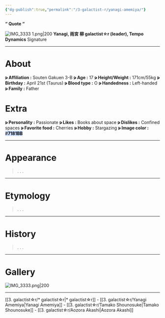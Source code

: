 ```yaml
---
{"dg-publish":true,"permalink":"/3-galactist-r/yanagi-amemiya/"}
---
```



**“ Quote “**

![IMG_3333 1.png|200](/img/user/%E2%80%94%E2%80%94%E2%80%94%E2%80%94%E2%80%94%E2%80%94%E2%80%94%E2%80%94%E2%80%94/IMG_3333%201.png)
**Yanagi, 雨宮 柳
galactist☆r (leader), Tempo Dynamics**
Signature

***

# About

**⪩ Affiliation :** Souten Gakuen 3-B
**⪩ Age :** 17
**⪩ Height/Weight :** 171cm/55kg
**⪩ Birthday :** April 21st (Taurus)
**⪩ Blood type :** O
**⪩ Handedness :** Left-handed
**⪩ Family :** Father

# Extra

**⪩ Personality :** Passionate
**⪩ Likes :** Books about space
**⪩ Dislikes :** Confined spaces
**⪩ Favorite food :** Cherries
**⪩ Hobby :** Stargazing
**⪩ Image color :** <mark style="background: #ADCCFFA6;">#**7181BB**</mark>

***
# Appearance

> .
> .
> .

****

# Etymology

> .
> .
> .

****

# History

> .
> .
> .

****

# Gallery

![IMG_3333.png|200](/img/user/%E2%80%94%E2%80%94%E2%80%94%E2%80%94%E2%80%94%E2%80%94%E2%80%94%E2%80%94%E2%80%94/IMG_3333.png)

***

[[3. galactist☆r/* galactist☆r\|* galactist☆r]] - [[3. galactist☆r/Yanagi Amemiya\|Yanagi Amemiya]] - [[3. galactist☆r/Tamako Shounosuke\|Tamako Shounosuke]] - [[3. galactist☆r/Aozora Akashi\|Aozora Akashi]]
